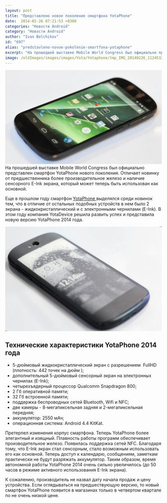 ```yaml
---
layout: post
title: "Представлено новое поколение смартфона YotaPhone"
date:  2014-02-26 07:21:53 +0300
categories: "Новости Android"
category: "Новости Android"
author: "Ivan Belchikov"
id: "697"
alias: "predstavleno-novoe-pokolenie-smartfona-yotaphone"
excerpt: "На прошедшей выставке Mobile World Congress был официально представлен смартфон YotaPhone нового поколения. Отличает новинку от предшественника более производительное железо и наличие сенсорного E-Ink экрана, который может теперь быть использован как основной."
image: /oldImages/images/images/Yota/Yotaphone/tmp_IMG_20140226_1124532017704705.jpg
---
```

<img  src="/oldImages/images/images/Yota/Yotaphone/tmp_IMG_20140226_1124532017704705.jpg" alt="Новый YotaPhone 2014" />
На прошедшей выставке Mobile World Congress был официально представлен смартфон YotaPhone нового поколения. Отличает новинку от предшественника более производительное железо и наличие сенсорного E-Ink экрана, который может теперь быть использован как основной.


Еще в прошлом году смартфон <a href="index.php?option=com_content&amp;view=article&amp;id=299&amp;catid=8&amp;Itemid=102">YotaPhone </a>выделялся среди новинок тем, что в отличие от остальных подобных устройств в нем было 2 экрана - жидкокристаллический и с электронными чернилами (E-Ink). В этом году компания YotaDevice решила развить успех и представила новую версию YotaPhone 2014 года.

<img  src="/oldImages/images/images/Yota/Yotaphone/tmp_IMG_20140226_112529957124606.jpg" alt="E-Ink экран YotaPhone" />

<h2>Технические характеристики YotaPhone 2014 года</h2>
<ul>
<li>5-дюймовый жидкокристаллический экран с разрешением  FullHD (плотность: 442 точек на дюйм );</li>
<li>дополнительный 5-дюймовый сенсорный экран на электронных чернилах (E-Ink);</li>
<li>четырехъядерный процессор Qualcomm Snapdragon 800;</li>
<li>2 Гб оперативной памяти;</li>
<li>32 Гб встроенной памяти;</li>
<li>поддержка беспроводных сетей Bluetooth, Wifi и NFC;</li>
<li>две камеры - 8-мегапиксельная задняя и 2-мегапиксельная передняя;</li>
<li>аккумулятор: 2550 мАч;</li>
<li>операционная система: Android 4.4 KitKat.</li>
</ul>
Претерпел изменения корпус смартфона. Теперь YotaPhone более элегантный и изящный. Плавность работы программ обеспечивает производительное железо. Появилась поддержка сетей NFC.
Благодаря тому, что E-Ink экран стал сенсорным, стало возможным использовать его как основной. Теперь доступ к календарю, сообщениям, заметкам практически не будут разряжать аккумулятор. Таким образом, время автономной работы YotaPhone 2014 очень сильно увеличилось (до 50 часов в режиме активного использования E-Ink экрана).

К сожалению, производитель не назвал дату начала продаж и цену устройства. Если оглядываться на предшествующую версию, то новый смартфон YotaPhone появится в магазинах только в четвертом квартале по не очень низкой цене.


